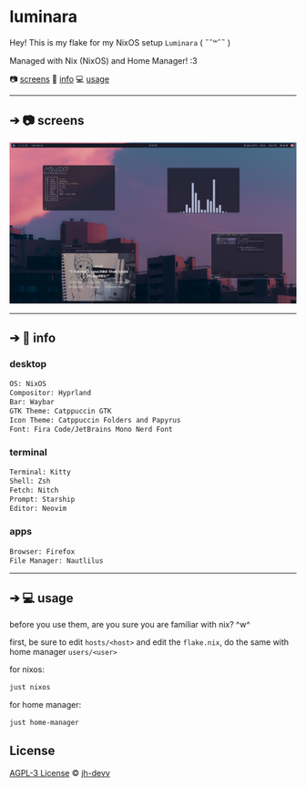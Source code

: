 # luminara

Hey! This is my flake for my NixOS setup `Luminara` ( ˶ˆ꒳ˆ˵ )

Managed with Nix (NixOS) and Home Manager! :3

📷 [screens](#--screens)
📝 [info](#--info)
💻 [usage](#--usage)

---

## ➔ 📷 screens

![Screenshot Showcase](assets/showcase.png)

---

## ➔ 📝 info

### desktop

```text
OS: NixOS
Compositor: Hyprland
Bar: Waybar
GTK Theme: Catppuccin GTK
Icon Theme: Catppuccin Folders and Papyrus
Font: Fira Code/JetBrains Mono Nerd Font
```

### terminal

```text
Terminal: Kitty
Shell: Zsh
Fetch: Nitch
Prompt: Starship
Editor: Neovim
```

### apps

```text
Browser: Firefox
File Manager: Nautlilus
```

---

## ➔ 💻 usage

before you use them, are you sure you are familiar with nix? ^w^

first, be sure to edit `hosts/<host>` and edit the `flake.nix`, do the same with home manager `users/<user>`

for nixos:

```bash
just nixos
```

for home manager:

```bash
just home-manager
```

## License

[AGPL-3 License](LICENSE) © [jh-devv](https://jh-devv.com)
